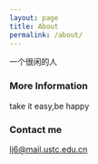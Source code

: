 ```yaml
---
layout: page
title: About
permalink: /about/
---
```


一个很闲的人

### More Information

take it easy,be happy

### Contact me

[lj6@mail.ustc.edu.cn](mailto:email@domain.com)
